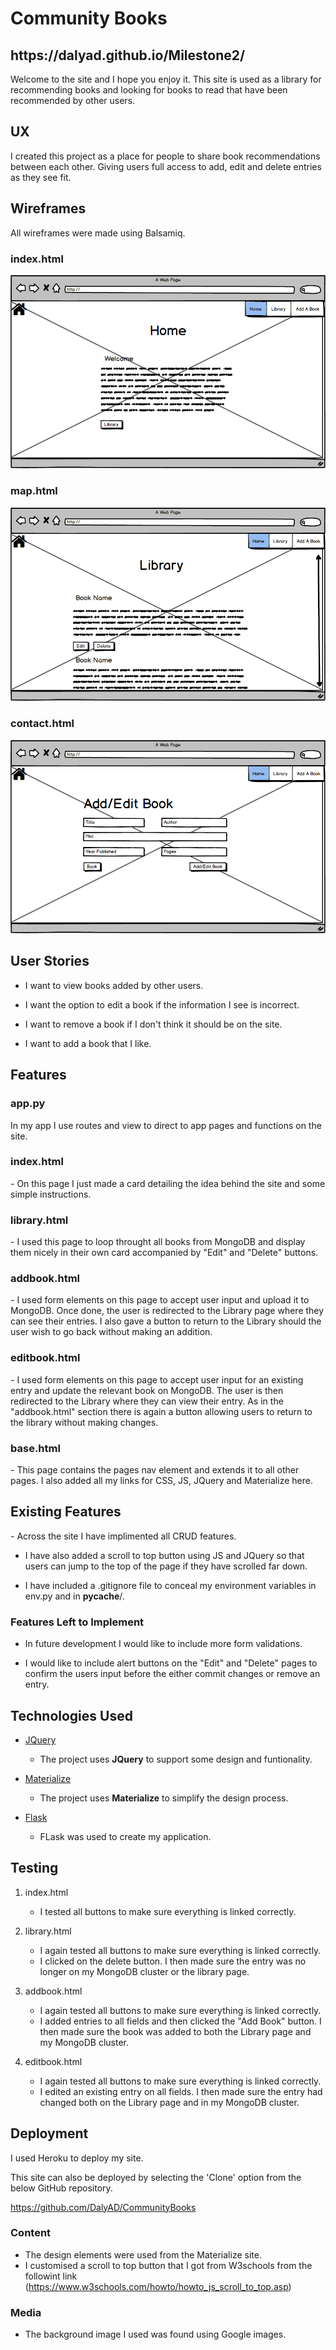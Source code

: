 # Community Books

<h2>https://dalyad.github.io/Milestone2/</h2>

Welcome to the site and I hope you enjoy it. This site is used as a library for recommending books and looking for books to read that have been recommended by other users.
 
## UX
 
I created this project as a place for people to share book recommendations between each other. Giving users full access to add, edit and delete entries as they see fit.

<h2>Wireframes</h2>

All wireframes were made using Balsamiq.

<h3>index.html</h3>
<div align="center">
    <img src="wireframes/Home.png">
</div>

<h3>map.html</h3>
<div align="center">
    <img src="wireframes/Library.png">
</div>

<h3>contact.html</h3>
<div align="center">
    <img src="wireframes/AddEditBook.png">
</div>

<h2>User Stories</h2>

- I want to view books added by other users.
  
- I want the option to edit a book if the information I see is incorrect.

- I want to remove a book if I don't think it should be on the site.

- I want to add a book that I like.

<h2>Features</h2>

<h3>app.py</h3>

In my app I use routes and view to direct to app pages and functions on the site.

<h3>index.html</h3>
- On this page I just made a card detailing the idea behind the site and some simple instructions.

<h3>library.html</h3>
- I used this page to loop throught all books from MongoDB and display them nicely in their own card accompanied by "Edit" and "Delete" buttons.

<h3>addbook.html</h3>
- I used form elements on this page to accept user input and upload it to MongoDB. Once done, the user is redirected to the Library page where they can see their entries.
I also gave a button to return to the Library should the user wish to go back without making an addition.

<h3>editbook.html</h3>
- I used form elements on this page to accept user input for an existing entry and update the relevant book on MongoDB. The user is then redirected to the Library where they
can view their entry. As in the "addbook.html" section there is again a button allowing users to return to the library without making changes.

<h3>base.html</h3>
- This page contains the pages nav element and extends it to all other pages. I also added all my links for CSS, JS, JQuery and Materialize here.
 
<h2>Existing Features</h2>
- Across the site I have implimented all CRUD features.

- I have also added a scroll to top button using JS and JQuery so that users can jump to the top of the page if they have scrolled far down.

- I have included a .gitignore file to conceal my environment variables in env.py and in __pycache__/.

### Features Left to Implement
- In future development I would like to include more form validations.

- I would like to include alert buttons on the "Edit" and "Delete" pages to confirm the users input before the either commit changes or remove an entry.

## Technologies Used

- [JQuery](https://jquery.com)
    - The project uses **JQuery** to support some design and funtionality.

- [Materialize](https://materializecss.com/)
    - The project uses **Materialize** to simplify the design process.
    
- [Flask](https://flask.palletsprojects.com/en/1.1.x/)
    - FLask was used to create my application.

## Testing

1. index.html
    - I tested all buttons to make sure everything is linked correctly.

2. library.html
    - I again tested all buttons to make sure everything is linked correctly. 
    - I clicked on the delete button. I then made sure the entry was no longer on my MongoDB cluster or the library page.

3. addbook.html
    - I again tested all buttons to make sure everything is linked correctly. 
    - I added entries to all fields and then clicked the "Add Book" button. I then made sure the book was added to both the Library page and my MongoDB cluster.

4. editbook.html
    - I again tested all buttons to make sure everything is linked correctly. 
    - I edited an existing entry on all fields. I then made sure the entry had changed both on the Library page and in my MongoDB cluster.

## Deployment

I used Heroku to deploy my site.

This site can also be deployed by selecting the 'Clone' option from the below GitHub repository.

https://github.com/DalyAD/CommunityBooks

### Content
- The design elements were used from the Materialize site.
- I customised a scroll to top button that I got from W3schools from the followint link (https://www.w3schools.com/howto/howto_js_scroll_to_top.asp)

### Media
- The background image I used was found using Google images.
